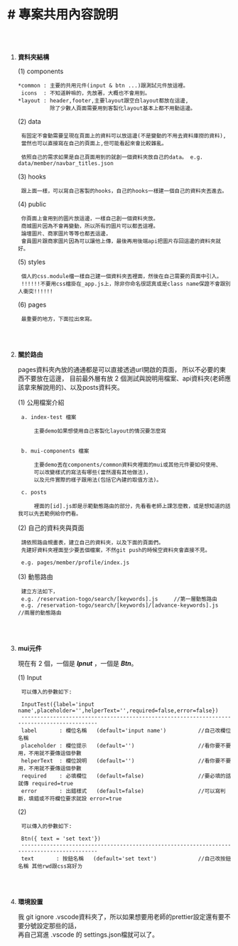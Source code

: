 
# # 專案共用內容說明

<br>
<br>

1. **資料夾結構**


    (1) components

       *common : 主要的共用元件(input & btn ...)跟測試元件放這裡。
        icons  : 不知道幹嘛的，先放著，大概也不會用到。
       *layout : header,footer,主要layout跟空白layout都放在這邊,
                 除了少數人頁面需要用到客製化layout基本上都不用動這邊。
               


    (2) data
        
        有固定不會動需要呈現在頁面上的資料可以放這邊(不是變動的不用去資料庫撈的資料),
        當然也可以直接寫在自己的頁面上,但可能看起來會比較雜亂。

        依照自己的需求如果是自己頁面用到的就創一個資料夾放自己的data。 e.g. data/member/navbar_titles.json


    (3) hooks

        跟上面一樣，可以寫自己客製的hooks，自己的hooks一樣建一個自己的資料夾丟進去。
       


    (4) public

        你頁面上會用到的圖片放這邊，一樣自己創一個資料夾放。
        商城圖片因為不會再變動，所以所有的圖片可以都丟這裡。
        論壇圖片、商家圖片等等也都丟這邊，
        會員圖片跟商家圖片因為可以讓他上傳，最後再用後端api把圖片存回這邊的資料夾就好。


    (5) styles

        個人的css.module檔一樣自己建一個資料夾丟裡面，然後在自己需要的頁面中引入。
        !!!!!!不要用css檔掛在_app.js上，除非你命名很認真或是class name保證不會跟別人衝突!!!!!!


    (6) pages

        最重要的地方，下面拉出來寫。

<br>
<br>

2. **關於路由**

    pages資料夾內放的通通都是可以直接透過url開啟的頁面，
    所以不必要的東西不要放在這邊，
    目前最外層有放 2 個測試與說明用檔案、api資料夾(老師應該拿來解說用的)、以及posts資料夾。 

    (1) 公用檔案介紹
    
        a. index-test 檔案

            主要demo如果想使用自己客製化layout的情況要怎麼寫


        b. mui-components 檔案

            主要demo丟在components/common資料夾裡面的mui或其他元件要如何使用、
            可以改變樣式的寫法有哪些(當然還有其他做法)，
            以及元件實際的樣子跟用法(包括它內建的取值方法)。

        c. posts

            裡面的[id].js即是示範動態路由的部分，先看看老師上課怎麼教，或是想知道的話我可以先丟範例給你們看。


    (2) 自己的資料夾與頁面

        請依照路由規畫表，建立自己的資料夾，以及下面的頁面們。
        先建好資料夾裡面至少要丟個檔案，不然git push的時候空資料夾會直接不見。

        e.g. pages/member/profile/index.js


    (3) 動態路由

        建立方法如下，
        e.g. /reservation-togo/search/[keywords].js     //第一層動態路由
        e.g. /reservation-togo/search/[keywords]/[advance-keywords].js     //兩層的動態路由


<br>
<br>

3. **mui元件**

    現在有 2 個，一個是 **_Ipnut_** ，一個是 **_Btn_**。

    (1) Input

        可以傳入的參數如下:

        InputTest({label='input name',placeholder='',helperText='',required=false,error=false})
        -------------------------------------------------------------------------------------------        
        label       : 欄位名稱   (default='input name')          //自己改欄位名稱
        placeholder : 欄位提示   (default='')                    //看你要不要用，不用就不要傳這個參數 
        helperText  : 欄位說明   (default='')                    //看你要不要用，不用就不要傳這個參數
        required    : 必填欄位   (default=false)                 //要必填的話就傳 required=true
        error       : 出錯樣式   (default=false)                 //可以寫判斷，填錯或不符欄位要求就設 error=true
    
    (2)

        可以傳入的參數如下:

        Btn({ text = 'set text'})
        -------------------------------------------------------------------------------------------        
        text       : 按鈕名稱   (default='set text')             //自己改按鈕名稱 其他rwd跟css寫好ㄌ

<br>
<br>

4. **環境設置**

    我 git ignore .vscode資料夾了，所以如果想要用老師的prettier設定還有要不要分號設定那些的話，
    <br>再自己寫進 .vscode 的 settings.json檔就可以了。




